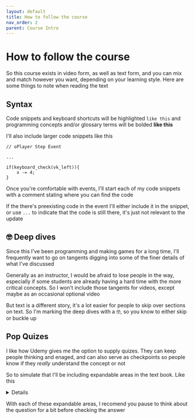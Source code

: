 ```yaml
---
layout: default
title: How to follow the course
nav_order: 2
parent: Course Intro
---
```


# How to follow the course

So this course exists in video form, as well as text form, and you can mix and match however you want, depending on your learning style. Here are some things to note when reading the text

## Syntax

Code snippets and keyboard shortcuts will be highlighted ``like this`` and programming concepts and/or glossary terms will be bolded **like this** 

I'll also include larger code snippets like this

```
// oPlayer Step Event

...

if(keyboard_check(vk_left)){
    x -= 4;
}
```

Once you're comfortable with events, I'll start each of my code snippets with a comment stating where you can find the code

If the there's preexisting code in the event I'll either include it in the snippet, or use ``...`` to indicate that the code is still there, it's just not relevant to the update

## 🤓 Deep dives

Since this I've been programming and making games for a long time, I'll frequently want to go on tangents digging into some of the finer details of what I've discussed

Generally as an instructor, I would be afraid to lose people in the way, especially if some students are already having a hard time with the more critical concepts. So I won't include those tangents for videos, except maybe as an occasional optional video

But text is a different story, it's a lot easier for people to skip over sections on text. So I'm marking the deep dives with a 🤓, so you know to either skip or buckle up

## Pop Quizes

I like how Udemy gives me the option to supply quizes. They can keep people thinking and enaged, and can also serve as checkpoints so people know if they *really* understand the concept or not

So to simulate that I'll be including expandable areas in the text book. Like this

<details data-summary="What does 🤓 mean in the text book?" markdown="1">

It means I'm about to go into a deep dive on the tangential topic, but you should only read these blurbs if they're interesting to you. If you're not in the mood please skip 🙂

(See what I did there, I did a meta thing 😉)

</details>

With each of these expandable areas, I recomend you pause to think about the question for a bit before checking the answer
